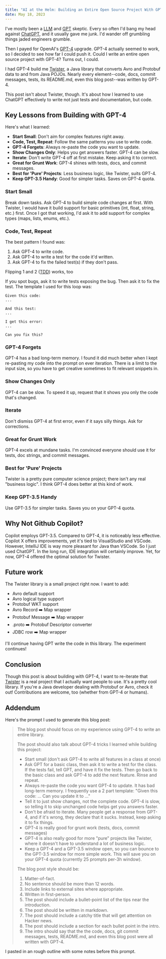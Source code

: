 ```yaml
---
title: "AI at the Helm: Building an Entire Open Source Project With GPT-4"
date: May 18, 2023
---
```


I've mostly been a [LLM](https://en.wikipedia.org/wiki/Large_language_model) and [GPT](https://en.wikipedia.org/wiki/Generative_pre-trained_transformer) skeptic. Every so often I'd bang my head against [ChatGPT](https://openai.com/blog/chatgpt), and it usually gave me junk. I'd wander off grumbling things jaded engineers grumble.

Then I payed for OpenAI's [GPT-4](https://openai.com/research/gpt-4) upgrade. GPT-4 actually seemed to work, so I decided to see how far I could push it. Could I write an entire open source project with GPT-4? Turns out, I could.

I had GPT-4 build me [Twister](https://github.com/criccomini/twister), a Java library that converts Avro and Protobuf data to and from Java POJOs. Nearly every element--code, docs, commit messages, tests, its README.md, even this blog post--was written by GPT-4.

This post isn't about Twister, though. It's about how I learned to use ChatGPT effectively to write not just tests and documentation, but code.

## Key Lessons from Building with GPT-4

Here's what I learned:

- **Start Small**: Don't aim for complex features right away.
- **Code, Test, Repeat**: Follow the same patterns you use to write code.
- **GPT-4 Forgets**: Always re-paste the code you want to update.
- **Show Changes Only**: Helps you get answers faster. GPT-4 can be slow.
- **Iterate**: Don't write GPT-4 off at first mistake. Keep asking it to correct.
- **Great for Grunt Work**: GPT-4 shines with tests, docs, and commit messages.
- **Best for 'Pure' Projects**: Less business logic, like Twister, suits GPT-4.
- **Keep GPT-3.5 Handy**: Good for simpler tasks. Saves on GPT-4 quota.

### Start Small

Break down tasks. Ask GPT-4 to build simple code changes at first. With Twister, I would have it build support for basic primitives (int, float, string, etc.) first. Once I got that working, I'd ask it to add support for complex types (maps, lists, enums, etc.).

### Code, Test, Repeat

The best pattern I found was:

1. Ask GPT-4 to write code.
2. Ask GPT-4 to write a test for the code it'd written.
3. Ask GPT-4 to fix the failed test(s) if they don't pass.

Flipping 1 and 2 ([TDD](https://en.wikipedia.org/wiki/Test-driven_development)) works, too

If you spot bugs, ask it to write tests exposing the bug. Then ask it to fix the test. The template I used for this loop was:

```
Given this code:
...

And this test:
...

I get this error:
...

Can you fix this?
```

### GPT-4 Forgets

GPT-4 has a bad long-term memory. I found it did much better when I kept re-pasting my code into the prompt on ever iteration. There is a limit to the input size, so you have to get creative sometimes to fit relevant snippets in.

### Show Changes Only

GPT-4 can be slow. To speed it up, request that it shows you only the code that's changed.

### Iterate

Don't dismiss GPT-4 at first error, even if it says silly things. Ask for corrections.

### Great for Grunt Work

GPT-4 excels at mundane tasks. I'm convinced everyone should use it for tests, doc strings, and commit messages.

### Best for 'Pure' Projects

Twister is a pretty pure computer science project; there isn't any real "business logic". I think GPT-4 does better at this kind of work.

### Keep GPT-3.5 Handy

Use GPT-3.5 for simpler tasks. Saves you on your GPT-4 quota.

## Why Not Github Copilot?

Copilot employs GPT-3.5. Compared to GPT-4, it is noticeably less effective. Copilot X offers improvements, yet it's tied to VisualStudio and VSCode. However, IntelliJ IDE is way more pleasant for Java than VSCode. So I just used ChatGPT. In the long run, IDE integration will certainly improve. Yet, for now, GPT-4 offered the optimal solution for Twister.

## Future work

The Twister library is a small project right now. I want to add:

* Avro default support
* Avro logical type support
* Protobuf WKT support
* Avro Record ➡️ Map wrapper
* Protobuf Message ➡️ Map wrapper
* .proto ➡️ Protobuf Descriptor converter
* JDBC row ➡️ Map wrapper

I'll continue having GPT write the code in this library. The experiment continues!

## Conclusion

Though this post is about building with GPT-4, I want to re-iterate that [Twister](https://github.com/criccomini/twister) is a real project that I actually want people to use. It's a pretty cool library. If you're a Java developer dealing with Protobuf or Avro, check it out! Contributions are welcome, too (whether from GPT-4 or humans).

## Addendum

Here's the prompt I used to generate this blog post:

> The blog post should focus on my experience using GPT-4 to write an entire library.
> 
> The post should also talk about GPT-4 tricks I learned while building this project:
> 
> - Start small (don't ask GPT-4 to write all features in a class at once)
> - Ask GPT for a basic class, then ask it to write a test for the class. If the tests fail, tell GPT, and have it fix the tests. Then go back to the basic class and ask GPT-4 to add the next feature. Rinse and repeat.
> - Always re-paste the code you want GPT-4 to update. It has bad long-term memory. I frequently use a 2 part template: "Given this code: ... Can you update it to ..."
> - Tell it to just show changes, not the complete code. GPT-4 is slow, so telling it to skip unchanged code helps get you answers faster.
> - Don't be afraid to iterate. Many people get a response from GPT-4, and if it's wrong, they declare that it sucks. Instead, keep asking it to fix things.
> - GPT-4 is really good for grunt work (tests, docs, commit messages)
> - GPT-4 is also really good for more "pure" projects like Twister, where it doesn't have to understand a lot of business logic.
> - Keep a GPT-4 and a GPT-3.5 window open, so you can bounce to the GPT-3.5 window for more simple work. This will save you on your GPT-4 quota (currently 25 prompts per-3h window).
> 
> The blog post style should be:
> 
> 1. Matter-of-fact.
> 2. No sentence should be more than 12 words.
> 3. Include links to external sites where appropriate.
> 4. Written in first-person.
> 5. The post should include a bullet-point list of the tips near the introduction.
> 6. The post should be written in markdown.
> 7. The post should include a catchy title that will get attention on Hacker news.
> 8. The post should include a section for each bullet point in the intro.
> 9. The intro should say that the the code, docs, git commit messages, tests, README.md, and even this blog post were all written with GPT-4.

I pasted in an rough outline with some notes before this prompt.